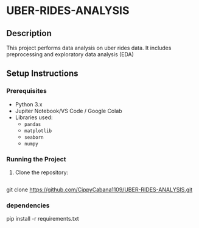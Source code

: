 ﻿# UBER-RIDES-ANALYSIS

## Description
This project performs data analysis on uber rides data. It includes preprocessing and  exploratory data analysis (EDA)

## Setup Instructions
### Prerequisites
- Python 3.x
- Jupiter Notebook/VS Code / Google Colab
- Libraries used:
  - `pandas`
  - `matplotlib`
  - `seaborn`
  - `numpy`

### Running the Project
1. Clone the repository:
   ```bash
  git clone https://github.com/CippyCabana1109/UBER-RIDES-ANALYSIS.git
### dependencies
pip install -r requirements.txt


